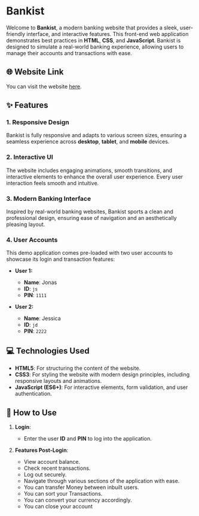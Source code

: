 # Bankist

Welcome to **Bankist**, a modern banking website that provides a sleek, user-friendly interface, and interactive features. This front-end web application demonstrates best practices in **HTML**, **CSS**, and **JavaScript**. Bankist is designed to simulate a real-world banking experience, allowing users to manage their accounts and transactions with ease.

## 🌐 Website Link

You can visit the website [here](https://tanzeel0.github.io/Bankist/).

## ✨ Features

### 1. **Responsive Design**
Bankist is fully responsive and adapts to various screen sizes, ensuring a seamless experience across **desktop**, **tablet**, and **mobile** devices.

### 2. **Interactive UI**
The website includes engaging animations, smooth transitions, and interactive elements to enhance the overall user experience. Every user interaction feels smooth and intuitive.

### 3. **Modern Banking Interface**
Inspired by real-world banking websites, Bankist sports a clean and professional design, ensuring ease of navigation and an aesthetically pleasing layout.

### 4. **User Accounts**
This demo application comes pre-loaded with two user accounts to showcase its login and transaction features:

- **User 1:**
  - **Name**: Jonas
  - **ID**: `js`
  - **PIN**: `1111`
  
- **User 2:**
  - **Name**: Jessica
  - **ID**: `jd`
  - **PIN**: `2222`

## 💻 Technologies Used

- **HTML5**: For structuring the content of the website.
- **CSS3**: For styling the website with modern design principles, including responsive layouts and animations.
- **JavaScript (ES6+)**: For interactive elements, form validation, and user authentication.

## 🚀 How to Use

1. **Login**: 
   - Enter the user **ID** and **PIN** to log into the application.
   
2. **Features Post-Login**:
   - View account balance.
   - Check recent transactions.
   - Log out securely.
   - Navigate through various sections of the application with ease.
   - You can transfer Money between inbuilt users.
   - You can sort your Transactions.
   - You can convert your currency accordingly.
   - You can close your account
